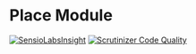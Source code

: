 # Place Module

[![SensioLabsInsight](https://insight.sensiolabs.com/projects/5fb67cce-e5ea-45eb-93c7-d46900ee4ab9/big.png)](https://insight.sensiolabs.com/projects/5fb67cce-e5ea-45eb-93c7-d46900ee4ab9)
[![Scrutinizer Code Quality](https://scrutinizer-ci.com/g/AsgardCms/Place/badges/quality-score.png?b=develop)](https://scrutinizer-ci.com/g/AsgardCms/Place/?branch=develop)
